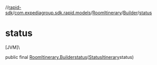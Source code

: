 //[rapid-sdk](../../../../index.md)/[com.expediagroup.sdk.rapid.models](../../index.md)/[RoomItinerary](../index.md)/[Builder](index.md)/[status](status.md)

# status

[JVM]\

public final [RoomItinerary.Builder](index.md)[status](status.md)([StatusItinerary](../../-status-itinerary/index.md)status)
